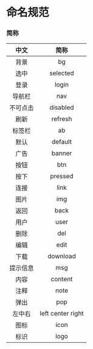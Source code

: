 # 命名规范

### 简称

|   中文   |       简称        |
|:--------:|:-----------------:|
|   背景   |        bg         |
|   选中   |     selected      |
|   登录   |       login       |
|  导航栏  |        nav        |
| 不可点击 |     disabled      |
|   刷新   |      refresh      |
|  标签栏  |        ab         |
|   默认   |      default      |
|   广告   |      banner       |
|   按钮   |        btn        |
|   按下   |      pressed      |
|   连接   |       link        |
|   图片   |        img        |
|   返回   |       back        |
|   用户   |       user        |
|   删除   |        del        |
|   编辑   |       edit        |
|   下载   |     download      |
| 提示信息 |        msg        |
|   内容   |      content      |
|   注释   |       note        |
|   弹出   |        pop        |
|  左中右  | left center right |
|   图标   |       icon        |
|   标识   |       logo        |

